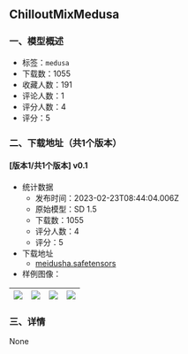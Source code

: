 ## ChilloutMixMedusa
### 一、模型概述

- 标签：`medusa`
- 下载数：1055
- 收藏人数：191
- 评论人数：1
- 评分人数：4
- 评分：5

### 二、下载地址（共1个版本）

#### [版本1/共1个版本] v0.1

- 统计数据
  - 发布时间：2023-02-23T08:44:04.006Z
  - 原始模型：SD 1.5
  - 下载数：1055
  - 评分人数：4
  - 评分：5
- 下载地址
  - [meidusha.safetensors](https://civitai.com/api/download/models/14220)
- 样例图像：

| <img src="https://image.civitai.com/xG1nkqKTMzGDvpLrqFT7WA/968f67ae-d086-446c-01b9-18b186f13100/width=450/138435.jpeg" /> | <img src="https://image.civitai.com/xG1nkqKTMzGDvpLrqFT7WA/25318494-cd53-4e55-ef8c-60eae9744a00/width=450/138448.jpeg" /> | <img src="https://image.civitai.com/xG1nkqKTMzGDvpLrqFT7WA/8d2cebc6-2c9f-4e72-3b5a-e7bbb26fe300/width=450/138447.jpeg" /> | <img src="https://image.civitai.com/xG1nkqKTMzGDvpLrqFT7WA/1fcb2836-5435-415d-7e38-d826373a3e00/width=450/138446.jpeg" /> |
| ---- | ---- | ---- | ---- |


### 三、详情
None